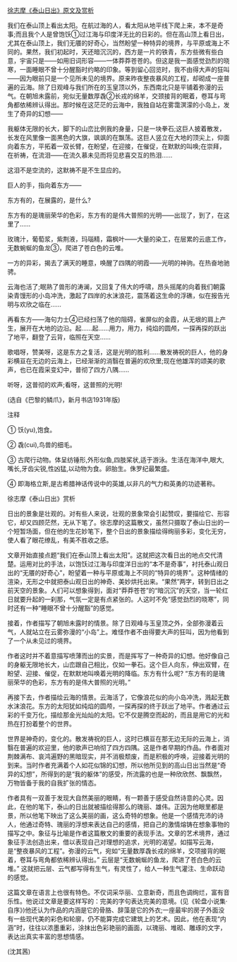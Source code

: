 [徐志摩《泰山日出》原文及赏析](https://www.vrrw.net/wx/9109.html)

我们在泰山顶上看出太阳。在航过海的人，看太阳从地平线下爬上来，本不是奇事;而且我个人是曾饱饫①过江海与印度洋无比的日彩的。但在高山顶上看日出，尤其在泰山顶上，我们无餍的好奇心，当然盼望一种特异的境界，与平原或海上不同的。果然，我们初起时，天还暗沉沉的，西方是一片的铁青，东方些微有些白意，宇宙只是——如用旧词形容——一体莽莽苍苍的。但这是我一面感觉劲烈的晓寒，一面睡眼不曾十分醒豁时约略的印象。等到留心回览时，我不由得大声的狂叫——因为眼前只是一个见所未见的境界。原来昨夜整夜暴风的工程，却砌成一座普遍的云海。除了日观峰与我们所在的玉皇顶以外，东西南北只是平铺着弥漫的云气。在朝旭未露前，宛似无量数厚毳②长戎的绵羊，交颈接背的眠着，卷耳与弯角都依稀辨认得出。那时候在这茫茫的云海中，我独自站在雾霭溟濛的小岛上，发生了奇异的幻想——

我躯体无限的长大，脚下的山峦比例我的身量，只是一块拳石;这巨人披着散发，长发在风里像一面黑色的大旗，飒飒的在飘荡。这巨人竖立在大地的顶尖上，仰面向着东方，平拓着一双长臂，在盼望，在迎接，在催促，在默默的叫唤;在崇拜，在祈祷，在流泪——在流久慕未见而将见悲喜交互的热泪……



这泪不是空流的，这默祷不是不生显应的。

巨人的手，指向着东方——

东方有的，在展露的，是什么?

东方有的是瑰丽荣华的色彩，东方有的是伟大普照的光明——出现了，到了，在这里了……

玫瑰汁，葡萄浆，紫荆液，玛瑙精，霜枫叶——大量的染工，在层累的云底工作，无数蜿蜒的鱼龙③，爬进了苍白色的云堆。

一方的异彩，揭去了满天的睡意，唤醒了四隅的明霞——光明的神驹。在热奋地驰骋。

云海也活了;眠熟了兽形的涛澜，又回复了伟大的呼啸，昂头摇尾的向着我们朝露染青馒形的小岛冲洗，激起了四岸的水沫浪花，震荡着这生命的浮礁，似在报告光明与欢欣之临在……

再看东方——海句力士④已经扫荡了他的阻碍，雀屏似的金霞，从无垠的肩上产生，展开在大地的边沿。起……起……用力，用力，纯焰的圆颅，一探再探的跃出了地平，翻登了云背，临照在天空……

歌唱呀，赞美呀，这是东方之复活，这是光明的胜利……散发祷祝的巨人，他的身彩横亘在无边的云海上，已经渐渐的消翳在普遍的欢欣里;现在他雄浑的颂美的歌声，也已在霞采变幻中，普彻了四方八隅……

听呀，这普彻的欢声;看呀，这普照的光明!

(选自《巴黎的鳞爪》，新月书店1931年版)

注释

① 饫(yu),饱食。

② 毳(cui),鸟兽的细毛。

③ 古爬行动物。体呈纺锤形,外形似鱼,四肢桨状,适于游泳。生活在海洋中,眼大,嘴长,牙齿尖锐,性凶猛,以动物为食。卵胎生。侏罗纪最繁盛。

④ 即海格立斯,是古希腊神话传说中的英雄,以非凡的气力和英勇的功迹著称。

徐志摩《泰山日出》赏析

日出的景象是壮观的。对有些人来说，壮观的景象常会引起赞叹，要描绘它、形容它，却又四顾茫然，无从下笔了。徐志摩的这篇散文，虽然只摄取了泰山日出的一个短暂场面，但在他的生花妙笔下，整个日出的景象描绘得绚丽多彩，变化无穷，使人看了眼花缭乱，有美不胜收之感。

文章开始直接点题“我们在泰山顶上看出太阳”。这就把这次看日出的地点交代清楚。运用对比的手法，以饱饫过江海与印度洋日出的“本不是奇事”，衬托泰山观日出的“无餍的好奇心”，盼望着一种与平原或海上不同的“特异的境界”。这种情绪的渲染，无形之中就把泰山观日出的神奇、美妙烘托出来。“果然”两字，转到日出之前天空的景象。人们可以想象得到，面对“莽莽苍苍”的“暗沉沉”的天空，当一轮红日就要升起的一刹那，气氛一定是有点紧张的。人这时不免“感觉劲烈的晓寒”，同时还有一种“睡眼不曾十分醒豁”的感觉。

接着，作者描写了朝旭未露时的情景。除了日观峰与玉皇顶之外，全部弥漫着云气，人就站立在云雾弥漫的“小岛”上。难怪作者不由得要大声的狂叫，因为他看到了一个从未见过的境界。

作者这时并不着意描写喷薄而出的实景，而是挥写了一种奇异的幻想。他好像自己的身躯无限地长大，山峦跟自己相比，仅如一拳石。这个巨人向东，伸出双臂，在盼望、迎接、催促，在默默地叫唤着光明的降临。东方有什么呢? “东方有的是瑰丽荣华的色彩，东方有的是伟大普照的光明。”

再接下去，作者描绘云海的情景。云海活了，它像浪花似的向小岛冲洗，溅起无数水沫浪花。东方的太阳犹如纯焰的圆颅，一探再探的终于跃出了地平。作者通过云彩的千变万化，描绘那金光灿灿的太阳。它不仅是腾空而起的，而且是用它的光和热在打扮着整个的世界。

世界是神奇的，变化的。散发祷祝的巨人，这时已横亘在那无边无际的云海上，消翳在普遍的欢迎里，他的歌声已响彻了四方四隅。这是作者早期的作品。作者面对荆棘满布、哀鸿遍野的黑暗现实，并不消极颓废，而是积极的呼唤，迎接着光明的到来。当时作者充满着个人如花似锦的幻想，所以他所见到的高山日出当然是“奇异的幻想”，所得到的是“我的躯体”的感受，所流露的也是一种欣欣然、飘飘然，万物皆备于我的自我扩张的情态。

作者具有一双善于发现大自然美丽的眼睛，有一颗善于感受自然诗意的心灵。因此，在他的笔下，泰山的日出就被描绘得那么的瑰丽、雄伟。正因为他眼里都是景，所以他笔下映出了这么美丽的画，这么奇特的想象。他是一个感情充沛的诗人，他通过奇特、瑰丽的浮想来表达自己的感情，把自己的激情熔铸在想象事物的描写之中。象征与比喻是作者这篇散文的重要的表现手法。文章的艺术境界，通过象征手法创造出来，借以表现自己对理想的追求，光明的渴望。如描写云海，是“整夜暴风的工程”。弥漫的云气，宛如“无量数厚毳长戎的绵羊，交项接背的眠着，卷耳与弯角都依稀辨认得出。” 云层是“无数蜿蜒的鱼龙，爬进了苍白色的云堆。” 这就把云层、云气都写得有生气，有灵性了，给人一种生气灌注、生命跃动的感觉。

这篇文章在语言上也很有特色。不仅词采华丽、立意新奇，而且色调绚烂，富有音乐性。他说过文章是要这样写的：完美的字句表达完美的意境。(见《轮盘小说集· 自序》)他还认为作品的内涵是它的骨胳、辞藻是它的外衣;一座最牢的房子外面没有一些现代美的彩色和轮廓，仍不能算完成它建筑上的艺术。因此，他在表现“内涵”时，往往以浓墨重彩，涂抹出色彩艳丽的画面，以瑰丽、堆砌、雕琢的文字，表达出真实丰富的思想情感。

(沈其茜)

